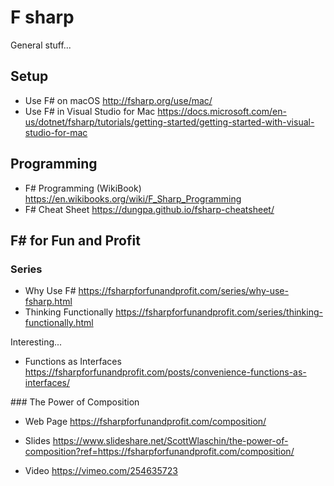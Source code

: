 # F sharp
General stuff...

## Setup

* Use F# on macOS <http://fsharp.org/use/mac/>
* Use F# in Visual Studio for Mac <https://docs.microsoft.com/en-us/dotnet/fsharp/tutorials/getting-started/getting-started-with-visual-studio-for-mac>

## Programming
* F# Programming (WikiBook) <https://en.wikibooks.org/wiki/F_Sharp_Programming>
* F# Cheat Sheet <https://dungpa.github.io/fsharp-cheatsheet/>

## F# for Fun and Profit

### Series

* Why Use F# <https://fsharpforfunandprofit.com/series/why-use-fsharp.html>
* Thinking Functionally <https://fsharpforfunandprofit.com/series/thinking-functionally.html>

Interesting...
* Functions as Interfaces <https://fsharpforfunandprofit.com/posts/convenience-functions-as-interfaces/>


### The Power of Composition

* Web Page https://fsharpforfunandprofit.com/composition/

* Slides https://www.slideshare.net/ScottWlaschin/the-power-of-composition?ref=https://fsharpforfunandprofit.com/composition/

* Video https://vimeo.com/254635723
